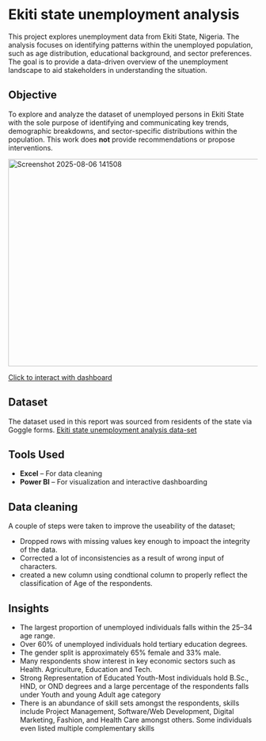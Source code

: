 # Ekiti state unemployment analysis
This project explores unemployment data from Ekiti State, Nigeria. The analysis focuses on identifying patterns within the unemployed population, such as age distribution, educational background, and sector preferences. The goal is to provide a data-driven overview of the unemployment landscape to aid stakeholders in understanding the situation.
## Objective
To explore and analyze the dataset of unemployed persons in Ekiti State with the sole purpose of identifying and communicating key trends, demographic breakdowns, and sector-specific distributions within the population. This work does **not** provide recommendations or propose interventions.

<img width="747" height="419" alt="Screenshot 2025-08-06 141508" src="https://github.com/user-attachments/assets/2d171726-aa64-4fa1-8c70-8569bed91912" />

[Click to interact with dashboard](https://github.com/timiols/Ekiti-State-Unemployment-Analysis/blob/413bc31605f20244d0c03fc56f6f6054467afd6f/EK%20UNEMPLOYMENT%20ANALYSIS%20(POWER%20BI%20DASHBOARD).pbix)


## Dataset
The dataset used in this report was sourced from residents of the state via Goggle forms. [Ekiti state unemployment analysis data-set](https://github.com/timiols/Ekiti-State-Unemployment-Analysis/blob/75120f17cf8cc2038fc5e742f09623e70c7316be/EK%20UNEMPLOYMENT%20ANALYSIS%20(csv).csv)
## Tools Used
- **Excel** – For data cleaning
- **Power BI** – For visualization and interactive dashboarding
## Data cleaning
A couple of steps were taken to improve the useability of the dataset;
- Dropped rows with missing values key enough to impoact the integrity of the data.
- Corrected a lot of inconsistencies as a result of wrong input of characters.
- created a new column using condtional column to properly reflect the classification of Age of the respondents.
## Insights 
- The largest proportion of unemployed individuals falls within the 25–34 age range.
- Over 60% of unemployed individuals hold tertiary education degrees.
- The gender split is approximately 65% female and 33% male.
- Many respondents show interest in key economic sectors such as Health. Agriculture, Education and Tech.
- Strong Representation of Educated Youth-Most individuals hold B.Sc., HND, or OND degrees and  a large percentage of the respondents falls under Youth and young  Adult age category
- There is an abundance of skill sets amongst the respondents, skills include Project Management, Software/Web Development, Digital Marketing, Fashion, and Health Care amongst others. Some individuals even listed multiple complementary skills




